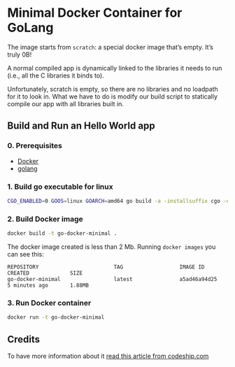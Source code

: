 # Minimal Docker Container for GoLang
The image starts from `scratch`: a special docker image that’s empty. It’s truly 0B!

A normal compiled app is dynamically linked to the libraries it needs to run (i.e., all the C libraries it binds to).

Unfortunately, scratch is empty, so there are no libraries and no loadpath for it to look in. What we have to do is modify our build script to statically compile our app with all libraries built in.

## Build and Run an Hello World app

### 0. Prerequisites
- [Docker](https://docs.docker.com/install)
- [golang](https://golang.org/doc/install)

### 1. Build go executable for linux
```sh
CGO_ENABLED=0 GOOS=linux GOARCH=amd64 go build -a -installsuffix cgo -o main .
```

### 2. Build Docker image
```sh
docker build -t go-docker-minimal .
```

The docker image created is less than 2 Mb. Running `docker images` you can see this:
```
REPOSITORY                        TAG                  IMAGE ID            CREATED             SIZE
go-docker-minimal                 latest               a5ad46a94d25        5 minutes ago       1.88MB
```

### 3. Run Docker container
```sh
docker run -t go-docker-minimal
```

## Credits
To have more information about it [read this article from codeship.com](https://blog.codeship.com/building-minimal-docker-containers-for-go-applications/)